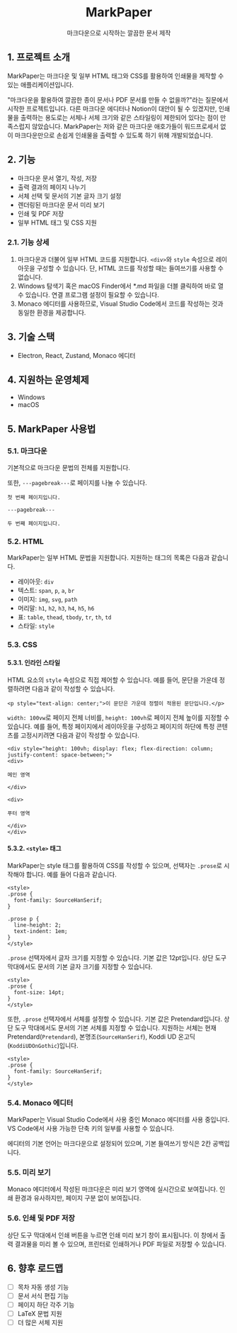 <h1 style="text-align: center;">MarkPaper</h1>
<p style="text-align: center;">마크다운으로 시작하는 깔끔한 문서 제작</p>

## 1. 프로젝트 소개
MarkPaper는 마크다운 및 일부 HTML 태그와 CSS를 활용하여 인쇄물을 제작할 수 있는 애플리케이션입니다.

"마크다운을 활용하여 깔끔한 종이 문서나 PDF 문서를 만들 수 없을까?"라는 질문에서 시작한 프로젝트입니다. 다른 마크다운 에디터나 Notion이 대안이 될 수 있겠지만, 인쇄물을 출력하는 용도로는 서체나 서체 크기와 같은 스타일링이 제한되어 있다는 점이 만족스럽지 않았습니다. MarkPaper는 저와 같은 마크다운 애호가들이 워드프로세서 없이 마크다운만으로 손쉽게 인쇄물을 출력할 수 있도록 하기 위해 개발되었습니다.

## 2. 기능
- 마크다운 문서 열기, 작성, 저장
- 출력 결과의 페이지 나누기
- 서체 선택 및 문서의 기본 글자 크기 설정
- 렌더링된 마크다운 문서 미리 보기
- 인쇄 및 PDF 저장
- 일부 HTML 태그 및 CSS 지원

### 2.1. 기능 상세
1. 마크다운과 더불어 일부 HTML 코드를 지원합니다. `<div>`와 `style` 속성으로 레이아웃을 구성할 수 있습니다. 단, HTML 코드를 작성할 때는 들여쓰기를 사용할 수 없습니다.
2. Windows 탐색기 혹은 macOS Finder에서 *.md 파일을 더블 클릭하여 바로 열 수 있습니다. 연결 프로그램 설정이 필요할 수 있습니다.
3. Monaco 에디터를 사용하므로, Visual Studio Code에서 코드를 작성하는 것과 동일한 환경을 제공합니다.

## 3. 기술 스택
- Electron, React, Zustand, Monaco 에디터

## 4. 지원하는 운영체제
- Windows
- macOS

## 5. MarkPaper 사용법
### 5.1. 마크다운
기본적으로 마크다운 문법의 전체를 지원합니다. 

또한, `---pagebreak---`로 페이지를 나눌 수 있습니다.

```
첫 번째 페이지입니다.

---pagebreak---

두 번째 페이지입니다.
```

### 5.2. HTML
MarkPaper는 일부 HTML 문법을 지원합니다. 지원하는 태그의 목록은 다음과 같습니다. 
- 레이아웃: `div`
- 텍스트: `span`, `p`, `a`, `br`
- 이미지: `img`, `svg`, `path`
- 머리말: `h1`, `h2`, `h3`, `h4`, `h5`, `h6`
- 표: `table`, `thead`, `tbody`, `tr`, `th`, `td`
- 스타일: `style`


### 5.3. CSS
#### 5.3.1. 인라인 스타일
HTML 요소의 `style` 속성으로 직접 제어할 수 있습니다. 예를 들어, 문단을 가운데 정렬하려면 다음과 같이 작성할 수 있습니다.

```
<p style="text-align: center;">이 문단은 가운데 정렬이 적용된 문단입니다.</p>
```

`width: 100vw`로 페이지 전체 너비를, `height: 100vh`로 페이지 전체 높이를 지정할 수 있습니다. 예를 들어, 특정 페이지에서 레이아웃을 구성하고 페이지의 하단에 특정 콘텐츠를 고정시키려면 다음과 같이 작성할 수 있습니다.
```
<div style="height: 100vh; display: flex; flex-direction: column; justify-content: space-between;"> 
<div>

메인 영역

</div>  

<div>

푸터 영역

</div>
</div>
```

#### 5.3.2. `<style>` 태그
MarkPaper는 style 태그를 활용하여 CSS를 작성할 수 있으며, 선택자는 `.prose`로 시작해야 합니다. 예를 들어 다음과 같습니다.
```
<style>
.prose {
  font-family: SourceHanSerif;
}

.prose p {
  line-height: 2;
  text-indent: 1em;
}
</style>
```

`.prose` 선택자에서 글자 크기를 지정할 수 있습니다. 기본 값은 12pt입니다. 상단 도구 막대에서도 문서의 기본 글자 크기를 지정할 수 있습니다. 

```
<style>
.prose {
  font-size: 14pt;
}
</style>
```

또한, `.prose` 선택자에서 서체를 설정할 수 있습니다. 기본 값은 Pretendard입니다. 상단 도구 막대에서도 문서의 기본 서체를 지정할 수 있습니다. 지원하는 서체는 현재 Pretendard(`Pretendard`), 본명조(`SourceHanSerif`), Koddi UD 온고딕(`KoddiUDOnGothic`)입니다.

```
<style>
.prose {
  font-family: SourceHanSerif;
}
</style>
```

### 5.4. Monaco 에디터
MarkPaper는 Visual Studio Code에서 사용 중인 Monaco 에디터를 사용 중입니다. VS Code에서 사용 가능한 단축 키의 일부를 사용할 수 있습니다.

에디터의 기본 언어는 마크다운으로 설정되어 있으며, 기본 들여쓰기 방식은 2칸 공백입니다.

### 5.5. 미리 보기
Monaco 에디터에서 작성된 마크다운은 미리 보기 영역에 실시간으로 보여집니다. 인쇄 환경과 유사하지만, 페이지 구분 없이 보여집니다.

### 5.6. 인쇄 및 PDF 저장
상단 도구 막대에서 인쇄 버튼을 누르면 인쇄 미리 보기 창이 표시됩니다. 이 창에서 출력 결과물을 미리 볼 수 있으며, 프린터로 인쇄하거나 PDF 파일로 저장할 수 있습니다.

## 6. 향후 로드맵
- [ ] 목차 자동 생성 기능
- [ ] 문서 서식 편집 기능
- [ ] 페이지 하단 각주 기능
- [ ] LaTeX 문법 지원
- [ ] 더 많은 서체 지원
